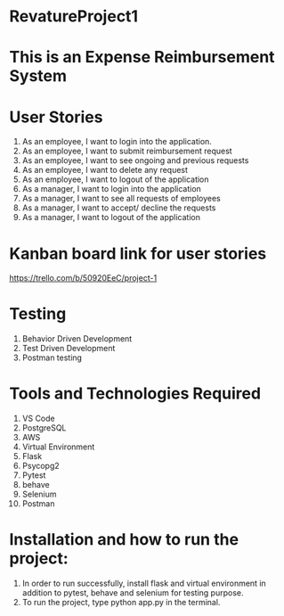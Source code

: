 # RevatureProject1

# This is an Expense Reimbursement System

# User Stories
1. As an employee, I want to login into the application.
2. As an employee, I want to submit reimbursement request
3. As an employee, I want to see ongoing and previous requests
4. As an employee, I want to delete any request
5. As an employee, I want to logout of the application
6. As a manager, I want to login into the application
7. As a manager, I want to see all requests of employees
8. As a manager, I want to accept/ decline the requests
9. As a manager, I want to logout of the application

# Kanban board link for user stories
https://trello.com/b/50920EeC/project-1

# Testing
1. Behavior Driven Development 
2. Test Driven Development
3. Postman testing 

# Tools and Technologies Required
1. VS Code
2. PostgreSQL
3. AWS
4. Virtual Environment
4. Flask
5. Psycopg2
6. Pytest
7. behave
8. Selenium
9. Postman

# Installation and how to run the project:
1. In order to run successfully, install flask and virtual environment in addition to pytest, behave and selenium for testing purpose.
2. To run the project, type python app.py in the terminal.

